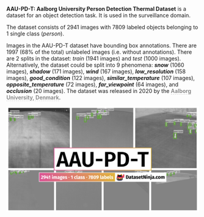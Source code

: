 **AAU-PD-T: Aalborg University Person Detection Thermal Dataset** is a dataset for an object detection task. It is used in the surveillance domain. 

The dataset consists of 2941 images with 7809 labeled objects belonging to 1 single class (*person*).

Images in the AAU-PD-T dataset have bounding box annotations. There are 1997 (68% of the total) unlabeled images (i.e. without annotations). There are 2 splits in the dataset: *train* (1941 images) and *test* (1000 images). Alternatively, the dataset could be split into 9 phenomena: ***snow*** (1060 images), ***shadow*** (171 images), ***wind*** (167 images), ***low_resolution*** (158 images), ***good_condition*** (122 images), ***similar_temperature*** (107 images), ***opposite_temperature*** (72 images), ***far_viewpoint*** (64 images), and ***occlusion*** (20 images). The dataset was released in 2020 by the <span style="font-weight: 600; color: grey; border-bottom: 1px dashed #d3d3d3;">Aalborg University, Denmark</span>.

<img src="https://github.com/dataset-ninja/aau-pd-t/raw/main/visualizations/poster.png">
